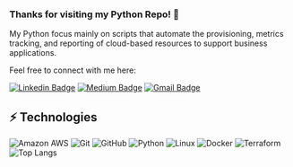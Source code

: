 ### Thanks for visiting my Python Repo! 👋

My Python focus mainly on scripts that automate the provisioning, metrics tracking, and reporting of cloud-based resources to support business applications.

Feel free to connect with me here:

[![Linkedin Badge](https://img.shields.io/badge/-Douglas%20Basnight-blue?style=flat-square&logo=Linkedin&logoColor=white&link=https://www.linkedin.com/in/basnight/)](https://www.linkedin.com/in/basnight/)
[![Medium Badge](https://img.shields.io/badge/Douglas%20Basnight-12100E?style=flat-square&logo=medium&logoColor=white&link=https://www.medium.com/@basnight/)](https://www.medium.com/@basnight/)
[![Gmail Badge](https://img.shields.io/badge/-dougbasnight@gmail.com-c14438?style=flat-square&logo=Gmail&logoColor=white&link=mailto:dougbasnight@gmail.com)](mailto:dougbasnight@gmail.com)

## ⚡ Technologies

![Amazon AWS](https://img.shields.io/badge/Amazon%20AWS-232F3E?style=flat-square&logo=amazon-aws)
![Git](https://img.shields.io/badge/-Git-black?style=flat-square&logo=git)
![GitHub](https://img.shields.io/badge/-GitHub-181717?style=flat-square&logo=github)
![Python](https://img.shields.io/badge/-Python-black?style=flat-square&logo=Python)
![Linux](https://img.shields.io/badge/Linux-FCC624?style=flat-square&logo=linux&logoColor=black)
![Docker](https://img.shields.io/badge/docker-%230db7ed.svg?style=for-the-badge&logo=docker&logoColor=white)
![Terraform](https://img.shields.io/badge/terraform-%235835CC.svg?style=for-the-badge&logo=terraform&logoColor=white)
![Top Langs](https://github-readme-stats.vercel.app/api/top-langs/?username=LevelUpInTech&hide=TeX&layout=compact)
